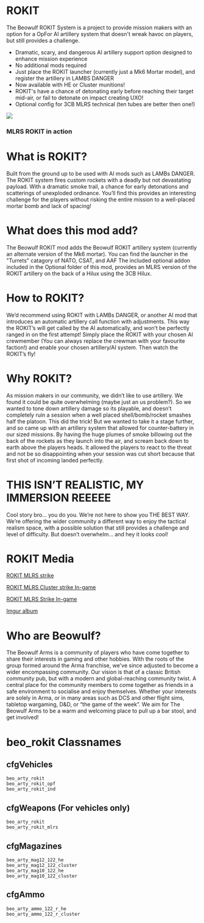 # ROKIT
The Beowulf ROKIT System is a project to provide mission makers with an option for a OpFor AI artillery system that doesn't wreak havoc on players, but still provides a challenge.

-	Dramatic, scary, and dangerous AI artillery support option designed to enhance mission experience
-	No additional mods required
-	Just place the ROKIT launcher (currently just a Mk6 Mortar model), and register the artillery in LAMBS DANGER
-	Now available with HE or Cluster munitions!
- ROKIT's have a chance of detonating early before reaching their target mid-air, or fail to detonate on impact creating UXO!
-	Optional config for 3CB MLRS technical (ten tubes are better then one!)


![](https://media3.giphy.com/media/v1.Y2lkPTc5MGI3NjExNDkzNTY2ZDVhMTFhNmIwNDIzMDM3YjMwNzE4NGU2OTQyOGRlNTk5ZiZjdD1n/AADctIXKpydt6TrjwU/giphy.gif)
### MLRS ROKIT in action


# What is ROKIT?
Built from the ground up to be used with AI mods such as LAMBs DANGER. The ROKIT system fires custom rockets with a deadly but not devastating payload. With a dramatic smoke trail, a chance for early detonations and scatterings of unexploded ordinance. You’ll find this provides an interesting challenge for the players without risking the entire mission to a well-placed mortar bomb and lack of spacing!

# What does this mod add?
 The Beowulf ROKIT mod adds the Beowulf ROKIT artillery system (currently an alternate version of the Mk6 mortar). You can find the launcher in the "Turrets" catagory of NATO, CSAT, and AAF
 The included optional addon included in the Optional folder of this mod, provides an MLRS version of the ROKIT artillery on the back of a Hilux using the 3CB Hilux.


# How to ROKIT?
 We’d recommend using ROKIT with LAMBs DANGER, or another AI mod that introduces an automatic artillery call function with adjustments. This way the ROKIT’s will get called by the AI automatically, and won’t be perfectly ranged in on the first attempt!
 Simply place the ROKIT with your chosen AI crewmember (You can always replace the crewman with your favourite faction!) and enable your chosen artillery/AI system. Then watch the ROKIT’s fly!

# Why ROKIT?
 As mission makers in our community, we didn’t like to use artillery. We found it could be quite overwhelming (maybe just an us problem?). So we wanted to tone down artillery damage so its playable, and doesn’t completely ruin a session when a well placed shell/bomb/rocket smashes half the platoon. This did the trick! But we wanted to take it a stage further, and so came up with an artillery system that allowed for counter-battery in our sized missions. 
 By having the huge plumes of smoke billowing out the back of the rockets as they launch into the air, and scream back down to earth above the players heads. It allowed the players to react to the threat and not be so disappointing when your session was cut short because that first shot of incoming landed perfectly.

# THIS ISN’T REALISTIC, MY IMMERSION REEEEE
 Cool story bro… you do you. We’re not here to show you THE BEST WAY. We’re offering the wider community a different way to enjoy the tactical realism space, with a possible solution that still provides a challenge and level of difficulty. But doesn’t overwhelm… and hey it looks cool! 


# ROKIT Media
[ROKIT MLRS strike](https://cdn.medal.tv/ugcc/content-social/XDtOJev8Dx1xUyrSh_0R1A.mp4?auth=exp=1678156200~data=MTc0MzUwODMzLFlsWVRBeXRsNFdENHkscW9NZUVkeFVJ~hmac=12742caedf88b18dfa39c800f44f3c9d7fbb49e9c8445828592a783461009636)

[ROKIT MLRS Cluster strike In-game](https://cdn.medal.tv/ugcc/content-social/2zWu0rLjLvFnrPGSaHrWZw.mp4?auth=exp=1678156200~data=MTc0MzUwODMzLFlkcGRWeWhLTExRZzQscW9NZUVkeFVJ~hmac=dbd94feefff90be184b102c243657b715919f3add1034d901197704f77174255)

[ROKIT MLRS Strike In-game](https://cdn.medal.tv/ugcc/content-social/f9XsTahFgnPkG52XtKgxIA.mp4?auth=exp=1678156200~data=ODk0OTM4OTgsVVllZXBUUU1fMXdMLSxxb01lRWR4VUk~hmac=81bd0ad6632c7103f68c4020649307fb426c4c5723136074d47470d77a777729)

[Imgur album](https://imgur.com/a/oFLcw62)


# Who are Beowulf?

The Beowulf Arms is a community of players who have come together to share their interests in gaming and other hobbies. With the roots of the group formed around the Arma franchise, we've since adjusted to become a wider encompassing community. 
Our vision is that of a classic British community pub, but with a modern and global-reaching community twist. A central place for the community members to come together as friends in a safe environment to socialise and enjoy themselves.
Whether your interests are solely in Arma,  or in many areas such as DCS and other flight sims, tabletop wargaming, D&D, or “the game of the week”.  We aim for The Beowulf Arms to be a warm and welcoming place to pull up a bar stool, and get involved!

[](https://beowulf-arms.com/)


# beo_rokit Classnames

## cfgVehicles
```
beo_arty_rokit
beo_arty_rokit_opf
beo_arty_rokit_ind
```

## cfgWeapons (For vehicles only)
```
beo_arty_rokit
beo_arty_rokit_mlrs
```

## cfgMagazines
```
beo_arty_mag12_122_he
beo_arty_mag12_122_cluster
beo_arty_mag10_122_he
beo_arty_mag10_122_cluster
```

## cfgAmmo
```
beo_arty_ammo_122_r_he
beo_arty_ammo_122_r_cluster
```

